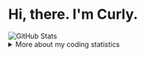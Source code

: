 # Hi, there. I'm Curly.

<img src="https://github-readme-stats.vercel.app/api?username=curly210102&count_private=true&show_icons=true" alt="GitHub Stats"/>

<details>
  <summary>More about my coding statistics</summary>
  <br />
  
  ![Top Langs](https://github-readme-stats.vercel.app/api/top-langs/?username=curly210102&layout=compact)
  
  ![Wakatime](https://github-readme-stats.vercel.app/api/wakatime?username=curly_brackets&custom_title=Wakatime%207%20Days%20Stats&layout=compact&range=last_7_days)
</details>

